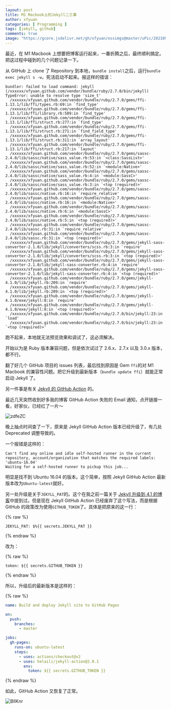 ```yaml
---
layout: post
title: M1 Macbook上的Jekyll二三事
author: xfyuan
categories: [ Programming ]
tags: [jekyll, github]
comments: true
image: "https://gcore.jsdelivr.net/gh/xfyuan/ossimgs@master/uPic/20210913-225138.jpg"
---
```


最近，在 M1 Macbook 上想要把博客运行起来，一番折腾之后，最终顺利搞定。把这过程中碰到的几个问题记录一下。

从 GitHub 上 clone 了 Repository 到本地，`bundle install`之后，运行`bundle exec jekyll s -w`，死活启动不起来。报这样的错误：

```
bundler: failed to load command: jekyll (/xxxxxx/xfyuan.github.com/vendor/bundle/ruby/2.7.0/bin/jekyll)
TypeError: unable to resolve type 'size_t'
  /xxxxxx/xfyuan.github.com/vendor/bundle/ruby/2.7.0/gems/ffi-1.13.1/lib/ffi/types.rb:69:in `find_type'
  /xxxxxx/xfyuan.github.com/vendor/bundle/ruby/2.7.0/gems/ffi-1.13.1/lib/ffi/library.rb:589:in `find_type'
  /xxxxxx/xfyuan.github.com/vendor/bundle/ruby/2.7.0/gems/ffi-1.13.1/lib/ffi/struct.rb:277:in `find_type'
  /xxxxxx/xfyuan.github.com/vendor/bundle/ruby/2.7.0/gems/ffi-1.13.1/lib/ffi/struct.rb:271:in `find_field_type'
  /xxxxxx/xfyuan.github.com/vendor/bundle/ruby/2.7.0/gems/ffi-1.13.1/lib/ffi/struct.rb:311:in `array_layout'
  /xxxxxx/xfyuan.github.com/vendor/bundle/ruby/2.7.0/gems/ffi-1.13.1/lib/ffi/struct.rb:217:in `layout'
  /xxxxxx/xfyuan.github.com/vendor/bundle/ruby/2.7.0/gems/sassc-2.4.0/lib/sassc/native/sass_value.rb:53:in `<class:SassList>'
  /xxxxxx/xfyuan.github.com/vendor/bundle/ruby/2.7.0/gems/sassc-2.4.0/lib/sassc/native/sass_value.rb:52:in `<module:Native>'
  /xxxxxx/xfyuan.github.com/vendor/bundle/ruby/2.7.0/gems/sassc-2.4.0/lib/sassc/native/sass_value.rb:4:in `<module:SassC>'
  /xxxxxx/xfyuan.github.com/vendor/bundle/ruby/2.7.0/gems/sassc-2.4.0/lib/sassc/native/sass_value.rb:3:in `<top (required)>'
  /xxxxxx/xfyuan.github.com/vendor/bundle/ruby/2.7.0/gems/sassc-2.4.0/lib/sassc/native.rb:16:in `require_relative'
  /xxxxxx/xfyuan.github.com/vendor/bundle/ruby/2.7.0/gems/sassc-2.4.0/lib/sassc/native.rb:16:in `<module:Native>'
  /xxxxxx/xfyuan.github.com/vendor/bundle/ruby/2.7.0/gems/sassc-2.4.0/lib/sassc/native.rb:6:in `<module:SassC>'
  /xxxxxx/xfyuan.github.com/vendor/bundle/ruby/2.7.0/gems/sassc-2.4.0/lib/sassc/native.rb:5:in `<top (required)>'
  /xxxxxx/xfyuan.github.com/vendor/bundle/ruby/2.7.0/gems/sassc-2.4.0/lib/sassc.rb:31:in `require_relative'
  /xxxxxx/xfyuan.github.com/vendor/bundle/ruby/2.7.0/gems/sassc-2.4.0/lib/sassc.rb:31:in `<top (required)>'
  /xxxxxx/xfyuan.github.com/vendor/bundle/ruby/2.7.0/gems/jekyll-sass-converter-2.1.0/lib/jekyll/converters/scss.rb:3:in `require'
  /xxxxxx/xfyuan.github.com/vendor/bundle/ruby/2.7.0/gems/jekyll-sass-converter-2.1.0/lib/jekyll/converters/scss.rb:3:in `<top (required)>'
  /xxxxxx/xfyuan.github.com/vendor/bundle/ruby/2.7.0/gems/jekyll-sass-converter-2.1.0/lib/jekyll-sass-converter.rb:4:in `require'
  /xxxxxx/xfyuan.github.com/vendor/bundle/ruby/2.7.0/gems/jekyll-sass-converter-2.1.0/lib/jekyll-sass-converter.rb:4:in `<top (required)>'
  /xxxxxx/xfyuan.github.com/vendor/bundle/ruby/2.7.0/gems/jekyll-4.1.0/lib/jekyll.rb:209:in `require'
  /xxxxxx/xfyuan.github.com/vendor/bundle/ruby/2.7.0/gems/jekyll-4.1.0/lib/jekyll.rb:209:in `<top (required)>'
  /xxxxxx/xfyuan.github.com/vendor/bundle/ruby/2.7.0/gems/jekyll-4.1.0/exe/jekyll:8:in `require'
  /xxxxxx/xfyuan.github.com/vendor/bundle/ruby/2.7.0/gems/jekyll-4.1.0/exe/jekyll:8:in `<top (required)>'
  /xxxxxx/xfyuan.github.com/vendor/bundle/ruby/2.7.0/bin/jekyll:23:in `load'
  /xxxxxx/xfyuan.github.com/vendor/bundle/ruby/2.7.0/bin/jekyll:23:in `<top (required)>'
```

跑不起来，本地就无法预览效果和调试了，这必须解决。

开始以为是 Ruby 版本兼容问题，但是依次试过了 2.6.x、2.7.x 以及 3.0.x 版本，都不行。

翻了好几个 GitHub 项目的 issues 列表，最后找到原因是 Gem `ffi`的对 M1 Macbook 的兼容性问题。把它升级到最新版本（`bundle update ffi`）就能正常启动 Jekyll 了。

另一件事是有关 [Jekyll 的 GitHub Action](https://github.com/helaili/jekyll-action) 的。

最近几天突然收到好多我的博客 GitHub Action 失败的 Email 通知，点开链接一看，好家伙，已经红了一片～

![zdfeZC](https://gcore.jsdelivr.net/gh/xfyuan/ossimgs@master/uPic/zdfeZC.png)

晚上抽点时间查了一下，原来是 Jekyll GitHub Action 版本已经升级了，有几处 Deprecated 调整导致的。

一个报错是这样的：

```
Can't find any online and idle self-hosted runner in the current repository, account/organization that matches the required labels: 'ubuntu-16.04'
Waiting for a self-hosted runner to pickup this job...
```

明显是找不到 Ubuntu 16.04 的版本。这个简单，按照 Jekyll GitHub Action 最新版本改为`Ubuntu-latest`就好。

另一处升级是关于`JEKYLL_PAT`的。这个在我之前一篇关于 [Jekyll 升级到 4.1 的博客](https://xfyuan.github.io/2020/06/update-blog-to-jekyll-4-1-with-github-actions/)中提到过。但是现在 Jekyll GitHub Action 已经废弃了这个写法，而是根据 GitHub 的政策改为使用`GITHUB_TOKEN`了。具体是把原来的这一行：

{% raw %}

```
JEKYLL_PAT: $%{{ secrets.JEKYLL_PAT }}
```
{% endraw %}

改为：

{% raw %}

```
token: ${{ secrets.GITHUB_TOKEN }}
```
{% endraw %}

所以，升级后的最新版本是这样的：

{% raw %}

```yaml
name: Build and deploy Jekyll site to GitHub Pages

on:
  push:
    branches:
      - master

jobs:
  gh-pages:
    runs-on: ubuntu-latest
    steps:
      - uses: actions/checkout@v2
      - uses: helaili/jekyll-action@2.0.1
        env:
          token: ${{ secrets.GITHUB_TOKEN }}
```
{% endraw %}

如此，GitHub Action 又恢复了正常。

![BlIKnr](https://gcore.jsdelivr.net/gh/xfyuan/ossimgs@master/uPic/BlIKnr.png)

